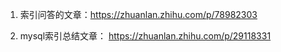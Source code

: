 1. 索引问答的文章：https://zhuanlan.zhihu.com/p/78982303

2. mysql索引总结文章：
https://zhuanlan.zhihu.com/p/29118331
